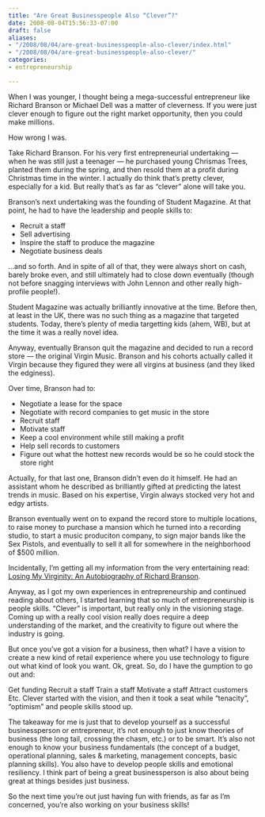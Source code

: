 ```yaml
---
title: "Are Great Businesspeople Also “Clever”?"
date: 2008-08-04T15:56:33-07:00
draft: false
aliases:
- "/2008/08/04/are-great-businesspeople-also-clever/index.html"
- "/2008/08/04/are-great-businesspeople-also-clever/"
categories:
- entrepreneurship

---
```



When I was younger, I thought being a mega-successful entrepreneur like Richard Branson or Michael Dell was a matter of cleverness.  If you were just clever enough to figure out the right market opportunity, then you could make millions.

How wrong I was.

Take Richard Branson.  For his very first entrepreneurial undertaking — when he was still just a teenager — he purchased young Chrismas Trees, planted them during the spring, and then resold them at a profit during Christmas time in the winter.  I actually do think that’s pretty clever, especially for a kid.  But really that’s as far as “clever” alone will take you.

<!--more-->

Branson’s next undertaking was the founding of Student Magazine.  At that point, he had to have the leadership and people skills to:

- Recruit a staff
- Sell advertising
- Inspire the staff to produce the magazine
- Negotiate business deals

…and so forth.  And in spite of all of that, they were always short on cash, barely broke even, and still ultimately had to close down eventually (though not before snagging interviews with John Lennon and other really high-profile people!). 

Student Magazine was actually brilliantly innovative at the time.  Before then, at least in the UK, there was no such thing as a magazine that targeted students.  Today, there’s plenty of media targetting kids (ahem, WB), but at the time it was a really novel idea.

Anyway, eventually Branson quit the magazine and decided to run a record store — the original Virgin Music.  Branson and his cohorts actually called it Virgin because they figured they were all virgins at business (and they liked the edginess).

Over time, Branson had to:

- Negotiate a lease for the space
- Negotiate with record companies to get music in the store
- Recruit staff
- Motivate staff
- Keep a cool environment while still making a profit
- Help sell records to customers
- Figure out what the hottest new records would be so he could stock the store right

Actually, for that last one, Branson didn’t even do it himself.  He had an assistant whom he described as brilliantly gifted at predicting the latest trends in music.  Based on his expertise, Virgin always stocked very hot and edgy artists.

Branson eventually went on to expand the record store to multiple locations, to raise money to purchase a mansion which he turned into a recording studio, to start a music produciton company, to sign major bands like the Sex Pistols, and eventually to sell it all for somewhere in the neighborhood of $500 million.

Incidentally, I’m getting all my information from the very entertaining read: [Losing My Virginity: An Autobiography of Richard Branson](https://www.amazon.com/Losing-My-Virginity-Survived-Business/dp/0307720748).

Anyway, as I got my own experiences in entrepreneurship and continued reading about others, I started learning that so much of entrepreneurship is people skills.  “Clever” is important, but really only in the visioning stage.  Coming up with a really cool vision really does require a deep understanding of the market, and the creativity to figure out where the industry is going.

But once you’ve got a vision for a business, then what?  I have a vision to create a new kind of retail experience where you use technology to figure out what kind of look you want.  Ok, great.  So, do I have the gumption to go out and:

Get funding
Recruit a staff
Train a staff
Motivate a staff
Attract customers
Etc.
Clever started with the vision, and then it took a seat while “tenacity”, “optimism” and people skills stood up.

The takeaway for me is just that to develop yourself as a successful businessperson or entrepreneur, it’s not enough to just know theories of business (the long tail, crossing the chasm, etc.) or to be smart.  It’s also not enough to know your business fundamentals (the concept of a budget, operational planning, sales & marketing, management concepts, basic planning skills).  You also have to develop people skills and emotional resiliency. I think part of being a great businessperson is also about being great at things besides just business.

So the next time you’re out just having fun with friends, as far as I’m concerned, you’re also working on your business skills!

